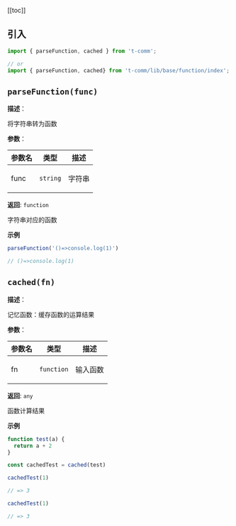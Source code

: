 [[toc]]

<h2>引入</h2>

```ts
import { parseFunction, cached } from 't-comm';

// or
import { parseFunction, cached} from 't-comm/lib/base/function/index';
```


## `parseFunction(func)` 


**描述**：<p>将字符串转为函数</p>

**参数**：


| 参数名 | 类型 | 描述 |
| --- | --- | --- |
| func | <code>string</code> | <p>字符串</p> |

**返回**: <code>function</code><br>

<p>字符串对应的函数</p>

**示例**

```typescript
parseFunction('()=>console.log(1)')

// ()=>console.log(1)
```
<a name="cached"></a>

## `cached(fn)` 


**描述**：<p>记忆函数：缓存函数的运算结果</p>

**参数**：


| 参数名 | 类型 | 描述 |
| --- | --- | --- |
| fn | <code>function</code> | <p>输入函数</p> |

**返回**: <code>any</code><br>

<p>函数计算结果</p>

**示例**

```typescript
function test(a) {
  return a + 2
}

const cachedTest = cached(test)

cachedTest(1)

// => 3

cachedTest(1)

// => 3
```
